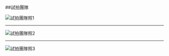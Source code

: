 ##試拍團隊

![試拍團隊照1](http://i.imgur.com/eRvMrYT.jpg)

***

![試拍團隊照2](http://i.imgur.com/ze4Ptkd.jpg)

***

![試拍團隊照3](http://i.imgur.com/p5guapv.jpg)